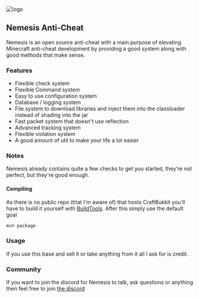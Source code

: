 ![logo](https://cdn.discordapp.com/attachments/544992664030806046/813554704654925874/nemesis_Namnlos_centered.png)

## Nemesis Anti-Cheat
Nemesis is an open source anti-cheat with a main purpose of elevating Minecraft anti-cheat development by providing a good system along with good methods that make sense.

### Features
* Flexible check system
* Flexible Command system
* Easy to use configuration system
* Database / logging system
* File system to download libraries and inject them into the classloader instead of shading into the jar
* Fast packet system that doesn't use reflection
* Advanced tracking system
* Flexible violation system
* A good amount of util to make your life a lot easier

### Notes
Nemesis already contains quite a few checks to get you started, they're not perfect, but they're good enough.

#### Compiling
As there is no public repo (that I'm aware of) that hosts CraftBukkit you'll have to build it yourself with [BuildTools](https://www.spigotmc.org/wiki/buildtools/#1-8-8). After this simply use the default goal 
```xml
mvn package
```

### Usage
If you use this base and sell it or take anything from it all I ask for is credit.

### Community
If you want to join the discord for Nemesis to talk, ask questions or anything then feel free to join [the discord](https://discord.gg/kxC2FYMfNZ)

